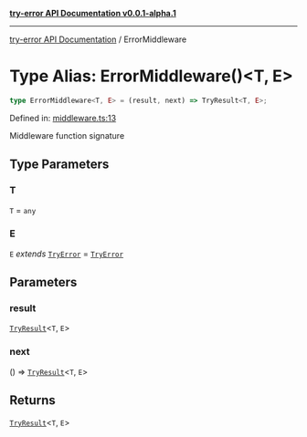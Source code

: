 [**try-error API Documentation v0.0.1-alpha.1**](../index.md)

***

[try-error API Documentation](../index.md) / ErrorMiddleware

# Type Alias: ErrorMiddleware()\<T, E\>

```ts
type ErrorMiddleware<T, E> = (result, next) => TryResult<T, E>;
```

Defined in: [middleware.ts:13](https://github.com/oconnorjohnson/try-error/blob/e3ae0308069a4fba073f4543d527ad76373db795/src/middleware.ts#L13)

Middleware function signature

## Type Parameters

### T

`T` = `any`

### E

`E` *extends* [`TryError`](../interfaces/TryError.md) = [`TryError`](../interfaces/TryError.md)

## Parameters

### result

[`TryResult`](TryResult.md)\<`T`, `E`\>

### next

() => [`TryResult`](TryResult.md)\<`T`, `E`\>

## Returns

[`TryResult`](TryResult.md)\<`T`, `E`\>
